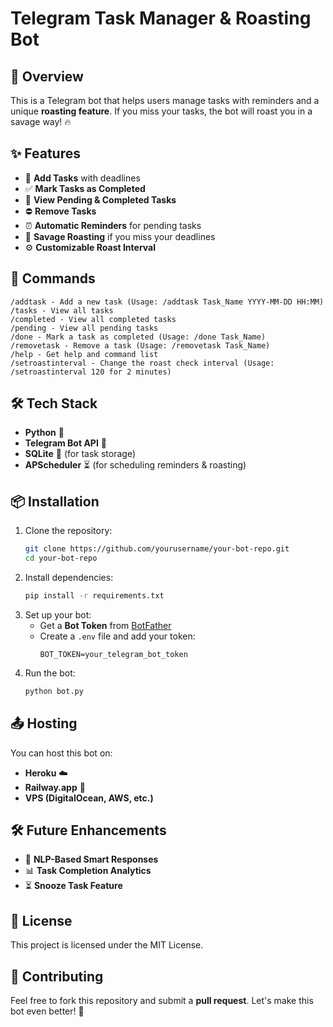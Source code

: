 # Telegram Task Manager & Roasting Bot

## 🤖 Overview
This is a Telegram bot that helps users manage tasks with reminders and a unique **roasting feature**. If you miss your tasks, the bot will roast you in a savage way! 🔥

## ✨ Features
- 📌 **Add Tasks** with deadlines
- ✅ **Mark Tasks as Completed**
- 📜 **View Pending & Completed Tasks**
- ⛔ **Remove Tasks**
- ⏰ **Automatic Reminders** for pending tasks
- 🤬 **Savage Roasting** if you miss your deadlines
- ⚙️ **Customizable Roast Interval**

## 🚀 Commands
```
/addtask - Add a new task (Usage: /addtask Task_Name YYYY-MM-DD HH:MM)
/tasks - View all tasks
/completed - View all completed tasks
/pending - View all pending tasks
/done - Mark a task as completed (Usage: /done Task_Name)
/removetask - Remove a task (Usage: /removetask Task_Name)
/help - Get help and command list
/setroastinterval - Change the roast check interval (Usage: /setroastinterval 120 for 2 minutes)
```

## 🛠️ Tech Stack
- **Python** 🐍
- **Telegram Bot API** 🤖
- **SQLite** 📂 (for task storage)
- **APScheduler** ⏳ (for scheduling reminders & roasting)

## 📦 Installation
1. Clone the repository:
   ```bash
   git clone https://github.com/yourusername/your-bot-repo.git
   cd your-bot-repo
   ```
2. Install dependencies:
   ```bash
   pip install -r requirements.txt
   ```
3. Set up your bot:
   - Get a **Bot Token** from [BotFather](https://t.me/BotFather)
   - Create a `.env` file and add your token:
     ```
     BOT_TOKEN=your_telegram_bot_token
     ```
4. Run the bot:
   ```bash
   python bot.py
   ```

## 📤 Hosting
You can host this bot on:
- **Heroku** ☁️
- **Railway.app** 🚂
- **VPS (DigitalOcean, AWS, etc.)**

## 🛠 Future Enhancements
- 🤖 **NLP-Based Smart Responses**
- 📊 **Task Completion Analytics**
- ⏳ **Snooze Task Feature**

## 📜 License
This project is licensed under the MIT License.

## 🤝 Contributing
Feel free to fork this repository and submit a **pull request**. Let's make this bot even better! 💪
